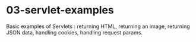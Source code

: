 # 03-servlet-examples

Basic examples of Servlets :
returning HTML, 
returning an image,
returning JSON data,
handling cookies,
handling request params.
